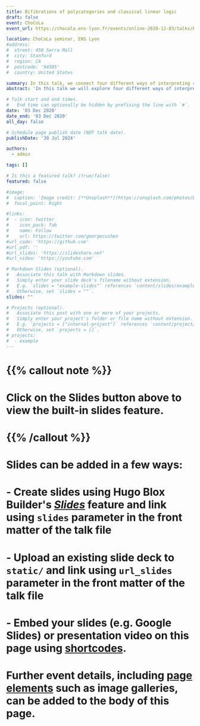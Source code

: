 ```yaml
---
title: Bifibrations of polycategories and classical linear logic
draft: false
event: ChoCoLa
event_url: https://chocola.ens-lyon.fr/events/online-2020-12-03/talks/blanco/

location: ChoCoLa seminar, ENS Lyon
#address:
#  street: 450 Serra Mall
#  city: Stanford
#  region: CA
#  postcode: '94305'
#  country: United States

summary: In this talk, we connect four different ways of interpreting classical multiplicative linear logic categorically.
abstract: 'In this talk we will explore four different ways of interpreting classical multiplicative linear logic categorically: as a *-autonomous category where the connectives are given by structures, as a *-representable polycategory where the connectives are expressed through universal properties, as a bifibred polycategory where the connectives are recovered by fibrational properties and as a Frobenius pseudomonoid internal to a polycategory where the connectives are defined by internal operations. We will relate these approaches through different correspondences. First we will see that *-representable polycategories are unbiased alternatives to the two-tensor polycategories with duals that have been introduced by Cockett and Seely and that has been proven to be equivalent to -autonomous categories. Then we will see that bifibred polycategories generalise those in the sense that a polycategory is *-representable iff it is bifibred over the terminal polycategory. Finally, we will present a polycategorical Grothendieck correspondence between bifibrations of polycategories and pseudofunctors into MAdj, the 2-polycategory of multivariable adjunctions. When restricted to bifibrations over the terminal polycategory we get back the correspondence between *-autonomous categories and Frobenius pseudomonoids in MAdj that was recently observed by Mike Shulman. If time permits we will also look at some refinements of *-autonomous categories by considering bifibred polycategories over a representable polycategory other than the terminal one.'

# Talk start and end times.
#   End time can optionally be hidden by prefixing the line with `#`.
date: '03 Dec 2020'
date_end: '03 Dec 2020'
all_day: false

# Schedule page publish date (NOT talk date).
publishDate: '30 Jul 2024'

authors:
  - admin

tags: []

# Is this a featured talk? (true/false)
featured: false

#image:
#  caption: 'Image credit: [**Unsplash**](https://unsplash.com/photos/bzdhc5b3Bxs)'
#  focal_point: Right

#links:
#  - icon: twitter
#    icon_pack: fab
#    name: Follow
#    url: https://twitter.com/georgecushen
#url_code: 'https://github.com'
#url_pdf: ''
#url_slides: 'https://slideshare.net'
#url_video: 'https://youtube.com'

# Markdown Slides (optional).
#   Associate this talk with Markdown slides.
#   Simply enter your slide deck's filename without extension.
#   E.g. `slides = "example-slides"` references `content/slides/example-slides.md`.
#   Otherwise, set `slides = ""`.
slides: ""

# Projects (optional).
#   Associate this post with one or more of your projects.
#   Simply enter your project's folder or file name without extension.
#   E.g. `projects = ["internal-project"]` references `content/project/deep-learning/index.md`.
#   Otherwise, set `projects = []`.
# projects:
#  - example
---
```


# {{% callout note %}}
# Click on the **Slides** button above to view the built-in slides feature.
# {{% /callout %}}

# Slides can be added in a few ways:

# - **Create** slides using Hugo Blox Builder's [_Slides_](https://docs.hugoblox.com/reference/content-types/) feature and link using `slides` parameter in the front matter of the talk file
# - **Upload** an existing slide deck to `static/` and link using `url_slides` parameter in the front matter of the talk file
# - **Embed** your slides (e.g. Google Slides) or presentation video on this page using [shortcodes](https://docs.hugoblox.com/reference/markdown/).

# Further event details, including [page elements](https://docs.hugoblox.com/reference/markdown/) such as image galleries, can be added to the body of this page.
